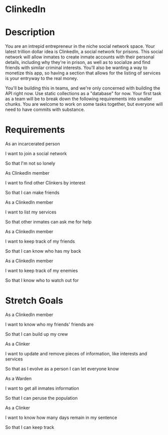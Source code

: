 # ClinkedIn

# Description

You are an intrepid entrepreneur in the niche social network space.  Your latest trillion dollar idea is ClinkedIn, a social network for prisons.  This social network will allow inmates to create inmate accounts with their personal details, including why they're in prison, as well as to socialize and find friends with similar criminal interests.  You'll also be wanting a way to monetize this app, so having a section that allows for the listing of services is your entryway to the real money.  

You'll be building this in teams, and we're only concerned with building the API right now.  Use static collections as a "database" for now.  Your first task as a team will be to break down the following requirements into smaller chunks.  You are welcome to work on some tasks together, but everyone will need to have commits with substance.

# Requirements

As an incarcerated person

I want to join a social network

So that I'm not so lonely

As ClinkedIn member

I want to find other Clinkers by interest

So that I can make friends

As a ClinkedIn member

I want to list my services

So that other inmates can ask me for help

As a ClinkedIn member

I want to keep track of my friends

So that I can know who has my back

As a ClinkedIn member

I want to keep track of my enemies

So that I know who to watch out for

# Stretch Goals

As a ClinkedIn member

I want to know who my friends' friends are

So that I can build up my crew

As a Clinker

I want to update and remove pieces of information, like interests and services

So that as I evolve as a person I can let everyone know

As a Warden

I want to get all inmates information

So that I can peruse the population

As a Clinker 

I want to know how many days remain in my sentence

So that I can keep track
